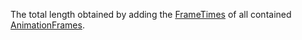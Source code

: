 The total length obtained by adding the [FrameTimes](/frb/docs/index.php?title=FlatRedBall.Graphics.Animation.AnimationFrame.FrameTime&action=edit&redlink=1.md "FlatRedBall.Graphics.Animation.AnimationFrame.FrameTime (page does not exist)") of all contained [AnimationFrames](/frb/docs/index.php?title=FlatRedBall.Graphics.Animation.AnimationFrame.md "FlatRedBall.Graphics.Animation.AnimationFrame").
